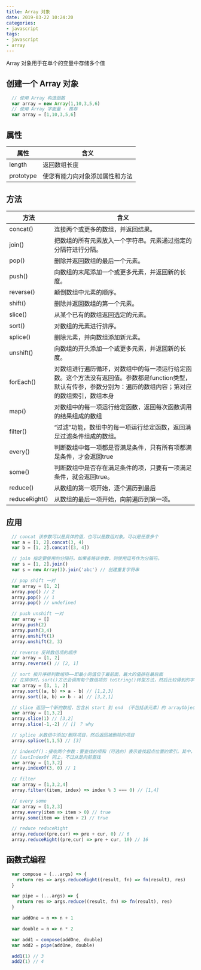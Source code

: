 ```yaml
---
title: Array 对象
date: 2019-03-22 10:24:20
categories:
- javascript
tags:
- javascript
- array
---
```


Array 对象用于在单个的变量中存储多个值

## 创建一个 Array 对象

```javascript
  // 使用 Array 构造函数
  var array = new Array(1,10,3,5,6)
  // 使用 Array 字面量 - 推荐
  var array = [1,10,3,5,6]
```

## 属性

|属性|含义|
|--|--|
|length|返回数组长度|
|prototype|使您有能力向对象添加属性和方法|

## 方法

|方法|含义|
|--|--|
|concat()|连接两个或更多的数组，并返回结果。|
|join()|把数组的所有元素放入一个字符串。元素通过指定的分隔符进行分隔。|
|pop()|删除并返回数组的最后一个元素。|
|push()|向数组的末尾添加一个或更多元素，并返回新的长度。|
|reverse()|颠倒数组中元素的顺序。|
|shift()|删除并返回数组的第一个元素。|
|slice()|从某个已有的数组返回选定的元素。|
|sort()|对数组的元素进行排序。|
|splice()|删除元素，并向数组添加新元素。|
|unshift()|向数组的开头添加一个或更多元素，并返回新的长度。|
|forEach()|对数组进行遍历循环，对数组中的每一项运行给定函数。这个方法没有返回值。参数都是function类型，默认有传参，参数分别为：遍历的数组内容；第对应的数组索引，数组本身|
|map()|对数组中的每一项运行给定函数，返回每次函数调用的结果组成的数组|
|filter()|“过滤”功能，数组中的每一项运行给定函数，返回满足过滤条件组成的数组。|
|every()|判断数组中每一项都是否满足条件，只有所有项都满足条件，才会返回true|
|some()|判断数组中是否存在满足条件的项，只要有一项满足条件，就会返回true。|
|reduce()|从数组的第一项开始，逐个遍历到最后|
|reduceRight()|从数组的最后一项开始，向前遍历到第一项。|

## 应用

```javascript
  // concat 该参数可以是具体的值，也可以是数组对象。可以是任意多个
  var a = [1, 2].concat(3, 4)
  var b = [1, 2].concat([3, 4])

  // join 指定要使用的分隔符。如果省略该参数，则使用逗号作为分隔符。
  var s = [1, 2].join()
  var s = new Array(3).join('abc') // 创建重复字符串

  // pop shift 一对
  var array = [1, 2]
  array.pop() // 2
  array.pop() // 1
  array.pop() // undefined

  // push unshift 一对
  var array = []
  array.push(2)
  array.push(3,4)
  array.unshift(1)
  array.unshift(2, 3)

  // reverse 反转数组项的顺序
  var array = [1, 2]
  array.reverse() // [2, 1]

  // sort 按升序排列数组项——即最小的值位于最前面，最大的值排在最后面
  // 在排序时，sort()方法会调用每个数组项的 toString()转型方法，然后比较得到的字符串，以确定如何排序。即使数组中的每一项都是数值， sort()方法比较的也是字符串
  var array = [3, 1, 2]
  array.sort((a, b) => a - b) // [1,2,3]
  array.sort((a, b) => b - a) // [3,2,1]

  // slice 返回一个新的数组，包含从 start 到 end （不包括该元素）的 arrayObject 中的元素
  var array = [1,3,2]
  array.slice(1) // [3,2]
  array.slice(-1,-2) // [] ？ why

  // splice 从数组中添加/删除项目，然后返回被删除的项目
  array.splice(1,1,5) // [3]

  // indexOf()：接收两个参数：要查找的项和（可选的）表示查找起点位置的索引。其中， 从数组的开头（位置 0）开始向后查找
  // lastIndexOf 同上，不过从是向前查找
  var array = [1,3,2]
  array.indexOf(3, 0) // 1

  // filter
  var array = [1,3,2,4]
  array.filter((item, index) => index % 3 === 0) // [1,4]

  // every some
  var array = [1,2,3]
  array.every(item => item > 0) // true
  array.some(item => item > 2) // true

  // reduce reduceRight
  array.reduce((pre,cur) => pre + cur, 0) // 6
  array.reduceRight((pre,cur) => pre + cur, 10) // 16
```

## 函数式编程

```javascript
  var compose = (...args) => {
    return res => args.reduceRight((result, fn) => fn(result), res)
  }

  var pipe = (...args) => {
    return res => args.reduce((result, fn) => fn(result), res)
  }

  var addOne = n => n + 1

  var double = n => n * 2

  var add1 = compose(addOne, double)
  var add2 = pipe(addOne, double)

  add1(1) // 3
  add2(1) // 4
```
